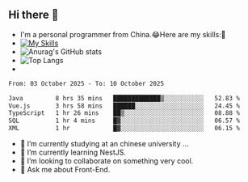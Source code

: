 ## Hi there 👋
- I'm a personal programmer from China.😂Here are my skills:🤔
- [![My Skills](https://skillicons.dev/icons?i=js,html,css,vue,typescript,java,golang)](https://skillicons.dev)
- ![Anurag's GitHub stats](https://github-readme-stats.vercel.app/api?username=FluffyChi-Xing&count_private=true&show_icons=true&theme=radical)
- ![Top Langs](https://github-readme-stats.vercel.app/api/top-langs/?username=FluffyChi-Xing)
- <!--START_SECTION:waka-->

```txt
From: 03 October 2025 - To: 10 October 2025

Java         8 hrs 35 mins   █████████████▒░░░░░░░░░░░   52.83 %
Vue.js       3 hrs 58 mins   ██████░░░░░░░░░░░░░░░░░░░   24.45 %
TypeScript   1 hr 26 mins    ██▒░░░░░░░░░░░░░░░░░░░░░░   08.88 %
SQL          1 hr 4 mins     █▓░░░░░░░░░░░░░░░░░░░░░░░   06.57 %
XML          1 hr            █▓░░░░░░░░░░░░░░░░░░░░░░░   06.15 %
```

<!--END_SECTION:waka-->
- 🔭 I’m currently studying at an chinese university ...
- 🌱 I’m currently learning NestJS.
- 👯 I’m looking to collaborate on something very cool.
- 💬 Ask me about Front-End.
